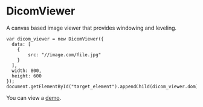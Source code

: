 DicomViewer
===

A canvas based image viewer that provides windowing and leveling.

    var dicom_viewer = new DicomViewer({
      data: [
        {
            src: "//image.com/file.jpg"
	    }
      ],
      width: 800,
      height: 600
    });
    document.getElementById("target_element").appendChild(dicom_viewer.dom);

You can view a [demo](http://butchmarshall.github.io/DicomViewer).